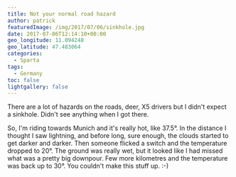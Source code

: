```yaml
---
title: Not your normal road hazard
author: patrick
featuredImage: /img/2017/07/06/sinkhole.jpg
date: 2017-07-06T12:14:10+00:00
geo_longitude: 11.094248
geo_latitude: 47.483064
categories:
  - Sparta
tags:
  - Germany
toc: false
lightgallery: false
---
```


There are a lot of hazards on the roads, deer, X5 drivers but I didn't expect a sinkhole. Didn't see anything when I got there.

<!--more-->

So, I'm riding towards Munich and it's really hot, like 37.5°. In the distance I thought I saw lightning, and before long, sure enough, the clouds started to get darker and darker. Then someone flicked a switch and the temperature dropped to 20°. The ground was really wet, but it looked like I had missed what was a pretty big downpour. Few more kilometres and the temperature was back up to 30°. You couldn't make this stuff up. :-)
